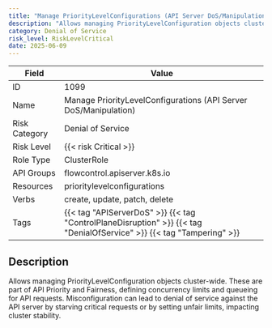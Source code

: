 ```yaml
---
title: "Manage PriorityLevelConfigurations (API Server DoS/Manipulation)"
description: "Allows managing PriorityLevelConfiguration objects cluster-wide. These are part of API Priority and Fairness, defining concurrency limits and queueing for API requests. Misconfiguration can lead to denial of service against the API server by starving critical requests or by setting unfair limits, impacting cluster stability."
category: Denial of Service
risk_level: RiskLevelCritical
date: 2025-06-09
---
```


| Field         | Value                                                                                                                 |
| ------------- | --------------------------------------------------------------------------------------------------------------------- |
| ID            | 1099                                                                                                                  |
| Name          | Manage PriorityLevelConfigurations (API Server DoS/Manipulation)                                                      |
| Risk Category | Denial of Service                                                                                                     |
| Risk Level    | {{< risk Critical >}}                                                                                                 |
| Role Type     | ClusterRole                                                                                                           |
| API Groups    | flowcontrol.apiserver.k8s.io                                                                                          |
| Resources     | prioritylevelconfigurations                                                                                           |
| Verbs         | create, update, patch, delete                                                                                         |
| Tags          | {{< tag "APIServerDoS" >}} {{< tag "ControlPlaneDisruption" >}} {{< tag "DenialOfService" >}} {{< tag "Tampering" >}} |

## Description

Allows managing PriorityLevelConfiguration objects cluster-wide. These are part of API Priority and Fairness, defining concurrency limits and queueing for API requests. Misconfiguration can lead to denial of service against the API server by starving critical requests or by setting unfair limits, impacting cluster stability.
